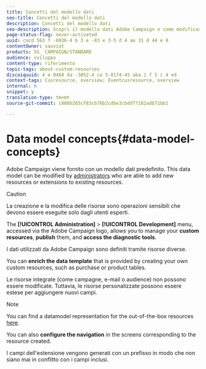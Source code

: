 ```yaml
---
title: Concetti del modello dati
seo-title: Concetti del modello dati
description: Concetti del modello dati
seo-description: Scopri il modello dati Adobe Campaign e come modificarlo.
page-status-flag: never-activated
uuid: cacd 563 f -6936-4 b 3 e -83 e 3-5 d 4 ae 31 d 44 e 8
contentOwner: sauviat
products: SG_ CAMPAIGN/STANDARD
audience: sviluppo
content-type: riferimento
topic-tags: about-custom-resources
discoiquuid: 4 e 0468 da -3052-4 ce 5-8174-45 aba 1 f 5 c 4 ed
context-tags: Cusresource, overview; Eventcusresource, overview
internal: n
snippet: y
translation-type: tm+mt
source-git-commit: c880b265cf83cb76b2cdbe3cbdd77182adb71bb1

---
```



# Data model concepts{#data-model-concepts}

Adobe Campaign viene fornito con un modello dati predefinito. This data model can be modified by [administrators](../../administration/using/types-of-users.md#functional-administrators) who are able to add new resources or extensions to existing resources.

>[!CAUTION]
>
>La creazione e la modifica delle risorse sono operazioni sensibili che devono essere eseguite solo dagli utenti esperti.

The **[!UICONTROL Administration]** &gt; **[!UICONTROL Development]** menu, accessed via the Adobe Campaign logo, allows you to manage your **custom resources**, **publish** them, and **access the diagnostic tools**.

I dati utilizzati da Adobe Campaign sono definiti tramite risorse diverse.

You can **enrich the data template** that is provided by creating your own custom resources, such as purchase or product tables.

Le risorse integrate (come campagne, e-mail o audience) non possono essere modificate. Tuttavia, le risorse personalizzate possono essere estese per aggiungere nuovi campi.

>[!NOTE]
>
>You can find a datamodel representation for the out-of-the-box resources [here](https://docs.campaign.adobe.com/doc/standard/en/datamodel/datamodel.html).

You can also **configure the navigation** in the screens corresponding to the resource created.

I campi dell'estensione vengono generati con un prefisso in modo che non siano mai in conflitto con i campi inclusi.
